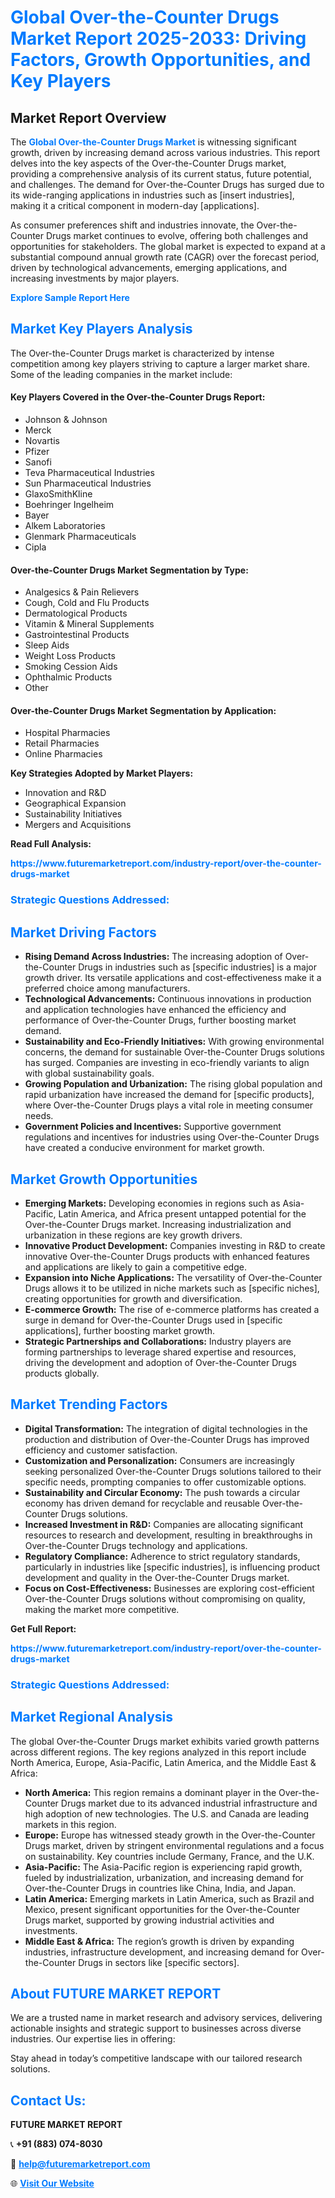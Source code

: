 <h1 style="color: #007BFF;">Global Over-the-Counter Drugs Market Report 2025-2033: Driving Factors, Growth Opportunities, and Key Players</h1>

<section id="overview">
<h2>Market Report Overview</h2>
<p>The <a href="https://www.futuremarketreport.com/industry-report/over-the-counter-drugs-market" style="color: #007BFF; text-decoration: none;"><strong>Global Over-the-Counter Drugs Market</strong></a> is witnessing significant growth, driven by increasing demand across various industries. This report delves into the key aspects of the Over-the-Counter Drugs market, providing a comprehensive analysis of its current status, future potential, and challenges. The demand for Over-the-Counter Drugs has surged due to its wide-ranging applications in industries such as [insert industries], making it a critical component in modern-day [applications].</p>
<p>As consumer preferences shift and industries innovate, the Over-the-Counter Drugs market continues to evolve, offering both challenges and opportunities for stakeholders. The global market is expected to expand at a substantial compound annual growth rate (CAGR) over the forecast period, driven by technological advancements, emerging applications, and increasing investments by major players.</p>
</section>

<section id="overview">
<p><a href="https://www.futuremarketreport.com/request-sample/reportId=105909" style="color: #007BFF; text-decoration: none;"><strong>Explore Sample Report Here</strong></a></p>
</section>

<section id="key-players">
<h2 style="color: #007BFF;">Market Key Players Analysis</h2>
<p>The Over-the-Counter Drugs market is characterized by intense competition among key players striving to capture a larger market share. Some of the leading companies in the market include:</p>
<h4>Key Players Covered in the Over-the-Counter Drugs Report:</h4>
<ul><li>Johnson &amp; Johnson</li><li>Merck</li><li>Novartis</li><li>Pfizer</li><li>Sanofi</li><li>Teva Pharmaceutical Industries</li><li>Sun Pharmaceutical Industries</li><li>GlaxoSmithKline</li><li>Boehringer Ingelheim</li><li>Bayer</li><li>Alkem Laboratories</li><li>Glenmark Pharmaceuticals</li><li>Cipla</li></ul>
<h4>Over-the-Counter Drugs Market Segmentation by Type:</h4>
<ul><li>Analgesics &amp; Pain Relievers</li><li>Cough, Cold and Flu Products</li><li>Dermatological Products</li><li>Vitamin &amp; Mineral Supplements</li><li>Gastrointestinal Products</li><li>Sleep Aids</li><li>Weight Loss Products</li><li>Smoking Cession Aids</li><li>Ophthalmic Products</li><li>Other</li></ul>

<h4>Over-the-Counter Drugs Market Segmentation by Application:</h4>
<ul><li>Hospital Pharmacies</li><li>Retail Pharmacies</li><li>Online Pharmacies</li></ul>
<p><strong>Key Strategies Adopted by Market Players:</strong></p>
<ul>
<li>Innovation and R&D</li>
<li>Geographical Expansion</li>
<li>Sustainability Initiatives</li>
<li>Mergers and Acquisitions</li>
</ul>
</section>

<section>
<p><strong>Read Full Analysis: </strong></p><a href="https://www.futuremarketreport.com/industry-report/over-the-counter-drugs-market" style="color: #007BFF; text-decoration: none;"><strong>https://www.futuremarketreport.com/industry-report/over-the-counter-drugs-market</strong></a>
<h3 style="color: #007BFF;">Strategic Questions Addressed:</h3>
</section>

<section id="driving-factors">
<h2 style="color: #007BFF;">Market Driving Factors</h2>
<ul>
<li><strong>Rising Demand Across Industries:</strong> The increasing adoption of Over-the-Counter Drugs in industries such as [specific industries] is a major growth driver. Its versatile applications and cost-effectiveness make it a preferred choice among manufacturers.</li>
<li><strong>Technological Advancements:</strong> Continuous innovations in production and application technologies have enhanced the efficiency and performance of Over-the-Counter Drugs, further boosting market demand.</li>
<li><strong>Sustainability and Eco-Friendly Initiatives:</strong> With growing environmental concerns, the demand for sustainable Over-the-Counter Drugs solutions has surged. Companies are investing in eco-friendly variants to align with global sustainability goals.</li>
<li><strong>Growing Population and Urbanization:</strong> The rising global population and rapid urbanization have increased the demand for [specific products], where Over-the-Counter Drugs plays a vital role in meeting consumer needs.</li>
<li><strong>Government Policies and Incentives:</strong> Supportive government regulations and incentives for industries using Over-the-Counter Drugs have created a conducive environment for market growth.</li>
</ul>
</section>

<section id="growth-opportunities">
<h2 style="color: #007BFF;">Market Growth Opportunities</h2>
<ul>
<li><strong>Emerging Markets:</strong> Developing economies in regions such as Asia-Pacific, Latin America, and Africa present untapped potential for the Over-the-Counter Drugs market. Increasing industrialization and urbanization in these regions are key growth drivers.</li>
<li><strong>Innovative Product Development:</strong> Companies investing in R&D to create innovative Over-the-Counter Drugs products with enhanced features and applications are likely to gain a competitive edge.</li>
<li><strong>Expansion into Niche Applications:</strong> The versatility of Over-the-Counter Drugs allows it to be utilized in niche markets such as [specific niches], creating opportunities for growth and diversification.</li>
<li><strong>E-commerce Growth:</strong> The rise of e-commerce platforms has created a surge in demand for Over-the-Counter Drugs used in [specific applications], further boosting market growth.</li>
<li><strong>Strategic Partnerships and Collaborations:</strong> Industry players are forming partnerships to leverage shared expertise and resources, driving the development and adoption of Over-the-Counter Drugs products globally.</li>
</ul>
</section>

<section id="trending-factors">
<h2 style="color: #007BFF;">Market Trending Factors</h2>
<ul>
<li><strong>Digital Transformation:</strong> The integration of digital technologies in the production and distribution of Over-the-Counter Drugs has improved efficiency and customer satisfaction.</li>
<li><strong>Customization and Personalization:</strong> Consumers are increasingly seeking personalized Over-the-Counter Drugs solutions tailored to their specific needs, prompting companies to offer customizable options.</li>
<li><strong>Sustainability and Circular Economy:</strong> The push towards a circular economy has driven demand for recyclable and reusable Over-the-Counter Drugs solutions.</li>
<li><strong>Increased Investment in R&D:</strong> Companies are allocating significant resources to research and development, resulting in breakthroughs in Over-the-Counter Drugs technology and applications.</li>
<li><strong>Regulatory Compliance:</strong> Adherence to strict regulatory standards, particularly in industries like [specific industries], is influencing product development and quality in the Over-the-Counter Drugs market.</li>
<li><strong>Focus on Cost-Effectiveness:</strong> Businesses are exploring cost-efficient Over-the-Counter Drugs solutions without compromising on quality, making the market more competitive.</li>
</ul>
</section>

<section>
<p><strong>Get Full Report: </strong></p><a href="https://www.futuremarketreport.com/industry-report/over-the-counter-drugs-market" style="color: #007BFF; text-decoration: none;"><strong>https://www.futuremarketreport.com/industry-report/over-the-counter-drugs-market</strong></a>
<h3 style="color: #007BFF;">Strategic Questions Addressed:</h3>
</section>


<section id="regional-analysis">
<h2 style="color: #007BFF;">Market Regional Analysis</h2>
<p>The global Over-the-Counter Drugs market exhibits varied growth patterns across different regions. The key regions analyzed in this report include North America, Europe, Asia-Pacific, Latin America, and the Middle East & Africa:</p>
<ul>
<li><strong>North America:</strong> This region remains a dominant player in the Over-the-Counter Drugs market due to its advanced industrial infrastructure and high adoption of new technologies. The U.S. and Canada are leading markets in this region.</li>
<li><strong>Europe:</strong> Europe has witnessed steady growth in the Over-the-Counter Drugs market, driven by stringent environmental regulations and a focus on sustainability. Key countries include Germany, France, and the U.K.</li>
<li><strong>Asia-Pacific:</strong> The Asia-Pacific region is experiencing rapid growth, fueled by industrialization, urbanization, and increasing demand for Over-the-Counter Drugs in countries like China, India, and Japan.</li>
<li><strong>Latin America:</strong> Emerging markets in Latin America, such as Brazil and Mexico, present significant opportunities for the Over-the-Counter Drugs market, supported by growing industrial activities and investments.</li>
<li><strong>Middle East & Africa:</strong> The region’s growth is driven by expanding industries, infrastructure development, and increasing demand for Over-the-Counter Drugs in sectors like [specific sectors].</li>
</ul>
</section>

<footer>
<h2 style="color: #007BFF;">About FUTURE MARKET REPORT</h2>
<p>We are a trusted name in market research and advisory services, delivering actionable insights and strategic support to businesses across diverse industries. Our expertise lies in offering:</p>

<p>Stay ahead in today’s competitive landscape with our tailored research solutions.</p>

<h2 style="color: #007BFF;">Contact Us:</h2>
<p><strong>FUTURE MARKET REPORT</strong></p>
<p>📞 <strong>+91 (883) 074-8030</strong></p>
<p>📧 <strong><a href="mailto:help@futuremarketreport.com" style="color: #007BFF;">help@futuremarketreport.com</a></strong></p>
<p>🌐 <strong><a href="https://www.futuremarketreport.com/" style="color: #007BFF;">Visit Our Website</a></strong></p>
</footer>